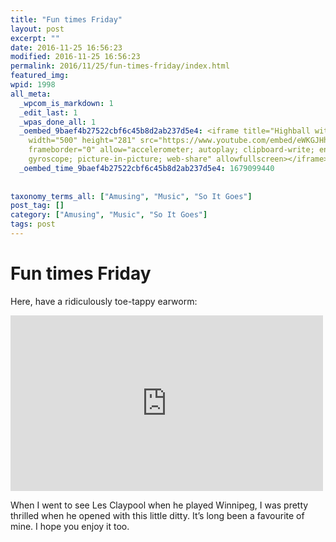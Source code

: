```yaml
---
title: "Fun times Friday"
layout: post
excerpt: ""
date: 2016-11-25 16:56:23
modified: 2016-11-25 16:56:23
permalink: 2016/11/25/fun-times-friday/index.html
featured_img: 
wpid: 1998
all_meta: 
  _wpcom_is_markdown: 1
  _edit_last: 1
  _wpas_done_all: 1
  _oembed_9baef4b27522cbf6c45b8d2ab237d5e4: <iframe title="Highball with the Devil"
    width="500" height="281" src="https://www.youtube.com/embed/eWKGJHhwiVI?feature=oembed"
    frameborder="0" allow="accelerometer; autoplay; clipboard-write; encrypted-media;
    gyroscope; picture-in-picture; web-share" allowfullscreen></iframe>
  _oembed_time_9baef4b27522cbf6c45b8d2ab237d5e4: 1679099440
  
  
taxonomy_terms_all: ["Amusing", "Music", "So It Goes"]
post_tag: []
category: ["Amusing", "Music", "So It Goes"]
tags: post
---
```


# Fun times Friday

Here, have a ridiculously toe-tappy earworm:

<iframe allow="accelerometer; autoplay; clipboard-write; encrypted-media; gyroscope; picture-in-picture; web-share" allowfullscreen="" frameborder="0" height="281" loading="lazy" src="https://www.youtube.com/embed/eWKGJHhwiVI?feature=oembed" title="Highball with the Devil" width="500"></iframe>

When I went to see Les Claypool when he played Winnipeg, I was pretty thrilled when he opened with this little ditty. It’s long been a favourite of mine. I hope you enjoy it too.